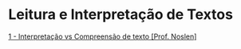 <h1>Leitura e Interpretação de Textos</h1>


<a href="https://www.youtube.com/watch?v=alAXSk8ly-o" target="_blank">1 - Interpretação vs Compreensão de texto [Prof. Noslen]</a> <br>